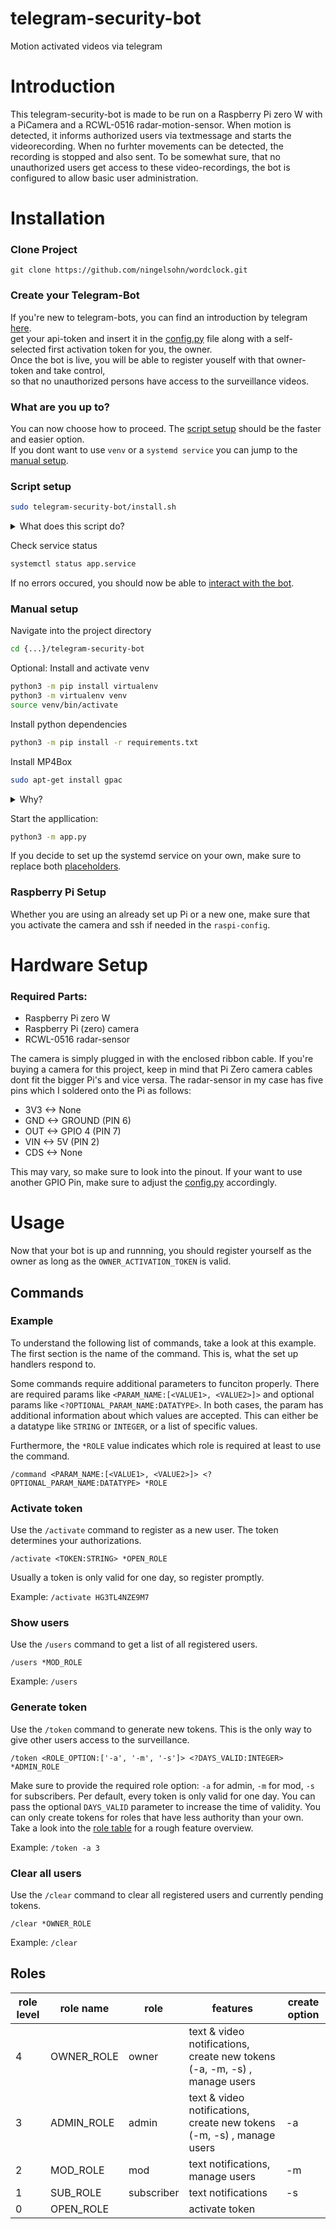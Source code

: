 # telegram-security-bot
Motion activated videos via telegram

# Introduction

This telegram-security-bot is made to be run on a Raspberry Pi zero W with a PiCamera and a RCWL-0516 radar-motion-sensor.
When motion is detected, it informs authorized users via textmessage and starts the videorecording. When no furhter movements can be detected, the recording is stopped and also sent.
To be somewhat sure, that no unauthorized users get access to these video-recordings, the bot is configured to allow basic user administration.

# Installation

### Clone Project

  ```
  git clone https://github.com/ningelsohn/wordclock.git
  ```
  
  

### Create your Telegram-Bot

If you're new to telegram-bots, you can find an introduction by telegram [here](https://core.telegram.org/bots).  
get your api-token and insert it in the [config.py](https://github.com/ningelsohn/telegram-security-bot/blob/main/config.py#L4-L5) file along with a self-selected first activation token for you, the owner.  
Once the bot is live, you will be able to register youself with that owner-token and take control,  
so that no unauthorized persons have access to the surveillance videos.



### What are you up to?
You can now choose how to proceed. The [script setup](#script-setup) should be the faster and easier option.  
If you dont want to use `venv` or a `systemd service`  you can jump to the [manual setup](#manual-setup).

### Script setup

  ```bash
  sudo telegram-security-bot/install.sh
  ```
  <details>
  <summary>What does this script do?</summary>
  <br>

  - Setting up virtual python environment and installing dependencies
  - Installing MP4Box for .h264-to-.mp4 converting
  - Adjusting the [.service-file](https://github.com/ningelsohn/telegram-security-bot/blob/main/app.service#L6) according to the app-location
  - Installing and activating systemd service (stars the app automatically)

  </details>
  
Check service status
```bash
systemctl status app.service
```

If no errors occured, you should now be able to [interact with the bot](#usage).

  
### Manual setup

  Navigate into the project directory
  ```bash
  cd {...}/telegram-security-bot
  ```
  
  Optional: Install and activate venv
  ```bash
  python3 -m pip install virtualenv
  python3 -m virtualenv venv
  source venv/bin/activate
  ```
  
  Install python dependencies
  ```bash
  python3 -m pip install -r requirements.txt
  ```
  
  Install MP4Box
  ```bash
  sudo apt-get install gpac 
  ```
  
  <details>
  <summary>Why?</summary>
  <br>

  PiCamera is capturing videos in h264-encoding. While this is no problem for the usage on the pi, MP4 is a more common coding and has caused less compatibility problems. MP4Box is used to convert .h264 videos to .mp4.
  </details>
  
Start the appllication:
```bash
python3 -m app.py
```

If you decide to set up the systemd service on your own, make sure to replace both [placeholders](https://github.com/ningelsohn/telegram-security-bot/blob/main/app.service#L6).


### Raspberry Pi Setup

Whether you are using an already set up Pi or a new one, make sure that you activate the camera and ssh if needed in the `raspi-config`.

# Hardware Setup

### Required Parts:
- Raspberry Pi zero W
- Raspberry Pi (zero) camera
- RCWL-0516 radar-sensor

The camera is simply plugged in with the enclosed ribbon cable. If you're buying a camera for this project, keep in mind that Pi Zero camera cables dont fit the bigger Pi's and vice versa.
The radar-sensor in my case has five pins which I soldered onto the Pi as follows:

- 3V3 <-> None
- GND <-> GROUND (PIN 6)  
- OUT <-> GPIO 4 (PIN 7)  
- VIN <-> 5V     (PIN 2)  
- CDS <-> None

This may vary, so make sure to look into the pinout. If your want to use another GPIO Pin, make sure to adjust the [config.py](https://github.com/ningelsohn/telegram-security-bot/blob/main/config.py#L5) accordingly.

# Usage



Now that your bot is up and runnning, you should register yourself as the owner as long as the `OWNER_ACTIVATION_TOKEN` is valid.

## Commands

### Example

To understand the following list of commands, take a look at this example.
The first section is the name of the command. This is, what the set up handlers respond to.  

Some commands require additional parameters to funciton properly.
There are required params like `<PARAM_NAME:[<VALUE1>, <VALUE2>]>` and optional params like `<?OPTIONAL_PARAM_NAME:DATATYPE>`.
In both cases, the param has additional information about which values are accepted.
This can either be a datatype like `STRING` or `INTEGER`, or a list of specific values.

Furthermore, the `*ROLE` value indicates which role is required at least to use the command.


```
/command <PARAM_NAME:[<VALUE1>, <VALUE2>]> <?OPTIONAL_PARAM_NAME:DATATYPE> *ROLE
```


### Activate token

Use the `/activate` command to register as a new user. 
The token determines your authorizations.

```
/activate <TOKEN:STRING> *OPEN_ROLE
```

Usually a token is only valid for one day, so register promptly.

Example: `/activate HG3TL4NZE9M7`

### Show users

Use the `/users` command to get a list of all registered users.

```
/users *MOD_ROLE
```

Example: `/users`


### Generate token

Use the `/token` command to generate new tokens.
This is the only way to give other users access to the surveillance.

```
/token <ROLE_OPTION:['-a', '-m', '-s']> <?DAYS_VALID:INTEGER> *ADMIN_ROLE
```

Make sure to provide the required role option: `-a` for admin, `-m` for mod, `-s` for subscribers. 
Per default, every token is only valid for one day. You can pass the optional `DAYS_VALID` parameter to increase the time of validity.
You can only create tokens for roles that have less authority than your own.
Take a look into the [role table](#roles) for a rough feature overview.

Example: `/token -a 3`


### Clear all users

Use the `/clear` command to clear all registered users and currently pending tokens.

```
/clear *OWNER_ROLE
```

Example: `/clear`


## Roles

role level | role name   | role          | features                                                                    | create option
-----------| ------------| ------------- |-----------------------------------------------------------------------------|---------------
4          | OWNER_ROLE  | owner         | text & video notifications, create new tokens (-a, -m, -s) , manage users   | 
3          | ADMIN_ROLE  | admin         | text & video notifications, create new tokens (-m, -s) , manage users       | -a
2          | MOD_ROLE    | mod           | text notifications, manage users                                            | -m
1          | SUB_ROLE    | subscriber    | text notifications                                                          | -s
0          | OPEN_ROLE   |               | activate token                                                              | 


